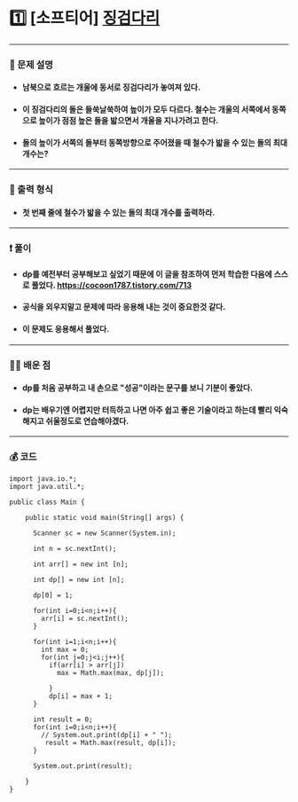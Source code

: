 # 1️⃣ [소프티어] [징검다리](https://softeer.ai/practice/6293) </span>

---
### 📃 문제 설명
- #### 남북으로 흐르는 개울에 동서로 징검다리가 놓여져 있다.
- #### 이 징검다리의 돌은 들쑥날쑥하여 높이가 모두 다르다. 철수는 개울의 서쪽에서 동쪽으로 높이가 점점 높은 돌을 밟으면서 개울을 지나가려고 한다.
- #### 돌의 높이가 서쪽의 돌부터 동쪽방향으로 주어졌을 때 철수가 밟을 수 있는 돌의 최대 개수는?

---
### 🔑 출력 형식
- #### 첫 번째 줄에 철수가 밟을 수 있는 돌의 최대 개수를 출력하라.


---
### ❗️ 풀이 
- #### dp를 예전부터 공부해보고 싶었기 때문에 이 글을 참조하여 먼저 학습한 다음에 스스로 풀었다. https://cocoon1787.tistory.com/713
- #### 공식을 외우지말고 문제에 따라 응용해 내는 것이 중요한것 같다.
- #### 이 문제도 응용해서 풀었다.


--- 
### 👨‍💻 배운 점
- #### dp를 처음 공부하고 내 손으로 "성공"이라는 문구를 보니 기분이 좋았다.
- #### dp는 배우기엔 어렵지만 터득하고 나면 아주 쉽고 좋은 기술이라고 하는데 빨리 익숙해지고 쉬울정도로 연습해야겠다.


---
### 💰 코드
```
import java.io.*;
import java.util.*;

public class Main {

    public static void main(String[] args) {

      Scanner sc = new Scanner(System.in);

      int n = sc.nextInt();

      int arr[] = new int [n];

      int dp[] = new int [n];

      dp[0] = 1;
      
      for(int i=0;i<n;i++){
        arr[i] = sc.nextInt();
      }

      for(int i=1;i<n;i++){
        int max = 0;
        for(int j=0;j<i;j++){
          if(arr[i] > arr[j]) 
            max = Math.max(max, dp[j]);
          
          }
          dp[i] = max + 1;
      }

      int result = 0;
      for(int i=0;i<n;i++){
        // System.out.print(dp[i] + " ");
         result = Math.max(result, dp[i]);  
      }

      System.out.print(result);
      
    }
}


```
